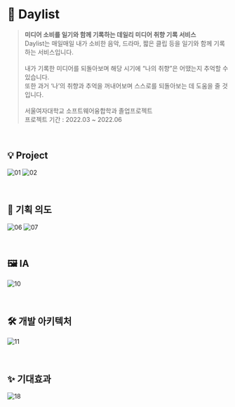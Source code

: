# 📝 Daylist
> **미디어 소비를 일기와 함께 기록하는
데일리 미디어 취향 기록 서비스**  
Daylist는 매일매일 내가 소비한 음악, 드라마, 짧은 클립 등을 일기와 함께 기록하는 서비스입니다.<br> <br>
내가 기록한 미디어를 되돌아보며 해당 시기에 “나의 취향”은 어땠는지 추억할 수 있습니다. <br>
또한 과거 ‘나’의 취향과 추억을 꺼내어보며 스스로를 되돌아보는 데 도움을 줄 것입니다. <br> <br>
> 서울여자대학교 소프트웨어융합학과 졸업프로젝트 <br>
> 프로젝트 기간 : 2022.03 ~ 2022.06 <br>

<br>

## 💡 Project

![01](https://user-images.githubusercontent.com/63224278/174708293-34feeb9f-7dac-41cc-a98b-37e63238b4ac.png)
![02](https://user-images.githubusercontent.com/63224278/174708325-cd245cc0-e748-4cff-864f-ced56fa21ffc.png)

<br>

## 📝 기획 의도
![06](https://user-images.githubusercontent.com/63224278/174708789-de253e9e-c25d-4aaa-a61a-66b1aa5a8ee8.png)
![07](https://user-images.githubusercontent.com/63224278/174708798-598037fa-72e4-4bbf-bc7d-e8db8374e551.png)

<br>

## 🖼 IA
![10](https://user-images.githubusercontent.com/63224278/174708860-c8937694-8c6f-4f8a-a436-95f548159cc6.png)

<br>

## 🛠 개발 아키텍처
![11](https://user-images.githubusercontent.com/63224278/174708877-9019cb57-e755-41f2-bee1-059002b6028b.png)

<br>

## ✨ 기대효과
![18](https://user-images.githubusercontent.com/63224278/174708903-a8da9b2b-0435-49ab-9c26-f00667bfc52a.png)
